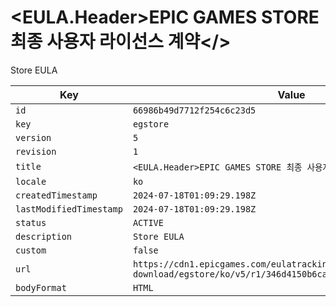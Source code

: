 # <EULA.Header>EPIC GAMES STORE 최종 사용자 라이선스 계약</>

Store EULA

| Key | Value |
| --- | ----- |
| `id` | `66986b49d7712f254c6c23d5` |
| `key` | `egstore` |
| `version` | `5` |
| `revision` | `1` |
| `title` | `<EULA.Header>EPIC GAMES STORE 최종 사용자 라이선스 계약</>` |
| `locale` | `ko` |
| `createdTimestamp` | `2024-07-18T01:09:29.198Z` |
| `lastModifiedTimestamp` | `2024-07-18T01:09:29.198Z` |
| `status` | `ACTIVE` |
| `description` | `Store EULA` |
| `custom` | `false` |
| `url` | `https://cdn1.epicgames.com/eulatracking-download/egstore/ko/v5/r1/346d4150b6cac39d511347b92a75432c.pdf` |
| `bodyFormat` | `HTML` |
